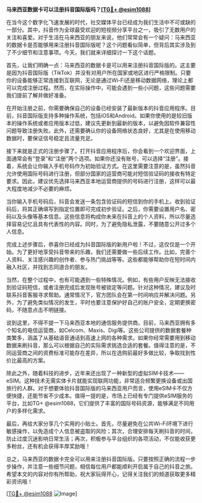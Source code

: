 **马来西亚数据卡可以注册抖音国际版吗？[[TG💪+ @esim1088](https://t.me/s/esim1088)]**

在当今这个数字化飞速发展的时代，社交媒体平台已经成为我们生活中不可或缺的一部分。其中，抖音作为全球最受欢迎的短视频分享平台之一，吸引了无数用户的关注和喜爱。对于生活在马来西亚的朋友来说，他们常常会有一个疑问：马来西亚的数据卡是否能够用来注册抖音国际版呢？这个问题看似简单，但背后其实涉及到了不少细节和注意事项。今天，我们就来详细探讨一下这个话题。

首先，让我们明确一点：马来西亚的数据卡是可以用来注册抖音国际版的。这主要是因为抖音国际版（TikTok）并没有对用户所在国家或地区进行严格限制。只要你的设备能够正常连接到互联网，无论是通过Wi-Fi还是移动数据网络，理论上都可以完成注册过程。然而，在实际操作中，可能会遇到一些小问题，这些问题需要我们提前了解并做好准备。

在开始注册之前，你需要确保自己的设备已经安装了最新版本的抖音应用程序。目前，抖音国际版支持多种操作系统，包括iOS和Android。如果你使用的是较旧版本的操作系统或者应用版本过低，建议先更新到最新的版本，以避免因软件兼容性问题导致注册失败。此外，还需要确认你的设备网络状态良好，尤其是在使用移动数据时，要保证信号稳定且流量充足。

接下来就是正式的注册步骤了。打开抖音应用程序后，你会看到一个欢迎界面，上面通常会有“登录”和“注册”两个选项。如果你还没有账号，可以选择“注册”。接着，系统会让你输入手机号码作为初始验证方式。在这里需要注意的是，虽然抖音允许使用国际号码进行注册，但部分国家的运营商可能对短信验证码的接收有特定要求。因此，建议优先选择马来西亚本地运营商提供的号码进行注册，这样可以最大程度地减少不必要的麻烦。

当你输入手机号码后，抖音会发送一条包含验证码的短信到你的手机上。收到验证码后，将其正确填写到指定位置即可完成初步验证。之后，你需要设置用户名、密码以及头像等基本信息。这些信息将构成你未来在抖音上的个人资料，所以尽量选择容易记忆且具有代表性的内容。同时，为了避免隐私泄露，不要随意公开过多个人信息。

完成上述步骤后，恭喜你已经成为抖音国际版的新用户啦！不过，这仅仅是一个开始。为了更好地享受抖音带来的乐趣，我们还需要做一些后续工作。比如，完善个人资料、关注感兴趣的创作者、参与热门挑战等等。这些都能够帮助你在短时间内融入社区，并找到志同道合的朋友。

当然，在整个过程中，也有可能遇到一些特殊情况。例如，有些用户反映无法接收到验证码短信，或者注册完成后发现账号被锁定等问题。针对这种情况，建议及时联系抖音客服寻求帮助。通常情况下，官方团队会在第一时间响应并解决问题。另外，为了避免类似情况的发生，平时也要注意保护好自己的账户安全，定期更换密码，不随意点击不明链接。

说到这里，不得不提一下马来西亚本地的通信服务提供商。目前，马来西亚拥有多个知名的电信运营商，如Celcom、Maxis、Digi等。这些公司提供的数据套餐种类繁多，涵盖了从基础语音通话到高速上网的各种需求。如果你经常需要用到移动数据来刷抖音，那么可以根据自己的实际需求挑选合适的套餐。值得注意的是，不同运营商之间的资费标准可能存在差异，所以在选购前最好多做比较，争取找到性价比最高的方案。

除此之外，随着科技的进步，近年来还出现了一种新型的虚拟SIM卡技术——eSIM。这种技术无需实体卡片就能实现联网功能，非常适合频繁更换设备或出国旅行的人群。对于想要体验抖音国际版的马来西亚用户而言，使用eSIM卡不仅方便快捷，还能节省不少成本。值得一提的是，市场上已经有专门提供eSIM服务的平台，比如TG+ @esim1088，它们提供了丰富的国际号码资源，能够满足不同用户的多样化需求。

最后，再给大家分享几个实用的小贴士。首先，尽量避免在公共Wi-Fi环境下进行敏感操作，以免造成个人信息被盗取的风险；其次，合理安排每天刷抖音的时间，防止过度沉迷影响日常生活；再次，积极参与平台组织的各项活动，不仅能收获更多粉丝，还有机会获得丰厚奖励哦！

总之，马来西亚的数据卡完全可以用来注册抖音国际版。只要按照正确的流程一步步操作，并注意一些细节问题，相信每位用户都能顺利开启属于自己的抖音之旅。希望本文的内容对你有所帮助，祝大家玩得开心，记得关注我们的频道获取更多精彩资讯哦！

[[TG💪+ @esim1088](https://t.me/s/esim1088) ![Image](https://i.postimg.cc/4NQfJmqS/Snipaste-2025-05-13-00-14-12.png)]